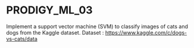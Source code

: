 # PRODIGY_ML_03
Implement a support vector machine (SVM) to classify images of cats and dogs from the Kaggle dataset. 
Dataset : https://www.kaggle.com/c/dogs-vs-cats/data
